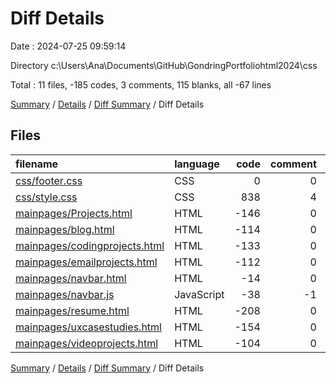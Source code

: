 # Diff Details

Date : 2024-07-25 09:59:14

Directory c:\\Users\\Ana\\Documents\\GitHub\\GondringPortfoliohtml2024\\css

Total : 11 files,  -185 codes, 3 comments, 115 blanks, all -67 lines

[Summary](results.md) / [Details](details.md) / [Diff Summary](diff.md) / Diff Details

## Files
| filename | language | code | comment | blank | total |
| :--- | :--- | ---: | ---: | ---: | ---: |
| [css/footer.css](/css/footer.css) | CSS | 0 | 0 | 2 | 2 |
| [css/style.css](/css/style.css) | CSS | 838 | 4 | 235 | 1,077 |
| [mainpages/Projects.html](/mainpages/Projects.html) | HTML | -146 | 0 | -16 | -162 |
| [mainpages/blog.html](/mainpages/blog.html) | HTML | -114 | 0 | -14 | -128 |
| [mainpages/codingprojects.html](/mainpages/codingprojects.html) | HTML | -133 | 0 | -20 | -153 |
| [mainpages/emailprojects.html](/mainpages/emailprojects.html) | HTML | -112 | 0 | -8 | -120 |
| [mainpages/navbar.html](/mainpages/navbar.html) | HTML | -14 | 0 | -2 | -16 |
| [mainpages/navbar.js](/mainpages/navbar.js) | JavaScript | -38 | -1 | -2 | -41 |
| [mainpages/resume.html](/mainpages/resume.html) | HTML | -208 | 0 | -25 | -233 |
| [mainpages/uxcasestudies.html](/mainpages/uxcasestudies.html) | HTML | -154 | 0 | -24 | -178 |
| [mainpages/videoprojects.html](/mainpages/videoprojects.html) | HTML | -104 | 0 | -11 | -115 |

[Summary](results.md) / [Details](details.md) / [Diff Summary](diff.md) / Diff Details